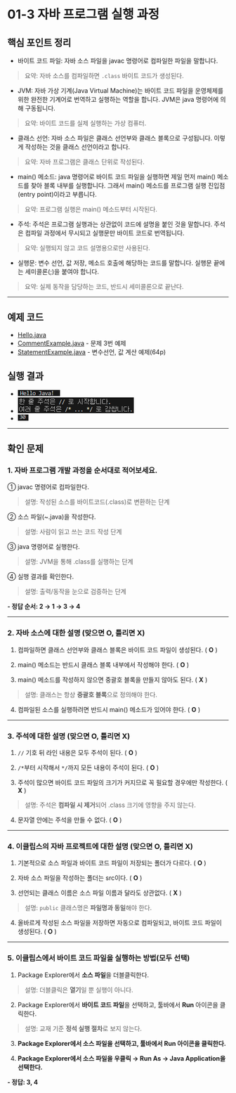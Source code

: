 # 01-3 자바 프로그램 실행 과정

## 핵심 포인트 정리

- 바이트 코드 파일: 자바 소스 파일을 javac 명령어로 컴파일한 파일을 말합니다.  
> 요약: 자바 소스를 컴파일하면 `.class` 바이트 코드가 생성된다.

- JVM: 자바 가상 기계(Java Virtual Machine)는 바이트 코드 파일을 운영체제를 위한 완전한 기계어로 번역하고 실행하는 역할을 합니다. JVM은 java 명령어에 의해 구동됩니다.  
> 요약: 바이트 코드를 실제 실행하는 가상 컴퓨터.

- 클래스 선언: 자바 소스 파일은 클래스 선언부와 클래스 블록으로 구성됩니다. 이렇게 작성하는 것을 클래스 선언이라고 합니다.  
> 요약: 자바 프로그램은 클래스 단위로 작성된다.

- main() 메소드: java 명령어로 바이트 코드 파일을 실행하면 제일 먼저 main() 메소드를 찾아 블록 내부를 실행합니다. 그래서 main() 메소드를 프로그램 실행 진입점(entry point)이라고 부릅니다.  
> 요약: 프로그램 실행은 main() 메소드부터 시작된다.

- 주석: 주석은 프로그램 실행과는 상관없이 코드에 설명을 붙인 것을 말합니다. 주석은 컴파일 과정에서 무시되고 실행문만 바이트 코드로 번역됩니다.  
> 요약: 실행되지 않고 코드 설명용으로만 사용된다.

- 실행문: 변수 선언, 값 저장, 메소드 호출에 해당하는 코드를 말합니다. 실행문 끝에는 세미콜론(;)을 붙여야 합니다.  
> 요약: 실제 동작을 담당하는 코드, 반드시 세미콜론으로 끝난다.

---

## 예제 코드

- [Hello.java](../code-examples/01-3/Hello.java)
- [CommentExample.java](../code-examples/01-3/CommentExample.java) - 문제 3번 예제 
- [StatementExample.java](../code-examples/01-3/StatementExample.java) - 변수선언, 값 계산 예제(64p)

## 실행 결과

- ![Hello - ](../images/01-3/hello.png)
- ![Comment - ](../images/01-3/comment.png)  
- ![Statement - ](../images/01-3/statement.png)  

---

## 확인 문제

### 1. 자바 프로그램 개발 과정을 순서대로 적어보세요.
① javac 명령어로 컴파일한다.  
> 설명: 작성된 소스를 바이트코드(.class)로 변환하는 단계

② 소스 파일(~.java)을 작성한다.  
> 설명: 사람이 읽고 쓰는 코드 작성 단계

③ java 명령어로 실행한다.  
> 설명: JVM을 통해 .class를 실행하는 단계

④ 실행 결과를 확인한다.  
> 설명: 출력/동작을 눈으로 검증하는 단계

**- 정답 순서: 2 → 1 → 3 → 4** 

---

### 2. 자바 소스에 대한 설명 (맞으면 O, 틀리면 X)
1) 컴파일하면 클래스 선언부와 클래스 블록은 바이트 코드 파일이 생성된다. ( **O** )  

2) main() 메소드는 반드시 클래스 블록 내부에서 작성해야 한다. ( **O** )  

3) main() 메소드를 작성하지 않으면 중괄호 블록을 만들지 않아도 된다. ( **X** )  
> 설명: 클래스는 항상 **중괄호 블록**으로 정의해야 한다.

4) 컴파일된 소스를 실행하려면 반드시 main() 메소드가 있어야 한다. ( **O** )  

---

### 3. 주석에 대한 설명 (맞으면 O, 틀리면 X)
1) `//` 기호 뒤 라인 내용은 모두 주석이 된다. ( **O** )  

2) `/*`부터 시작해서 `*/`까지 모든 내용이 주석이 된다. ( **O** )  

3) 주석이 많으면 바이트 코드 파일의 크기가 커지므로 꼭 필요할 경우에만 작성한다. ( **X** )  
> 설명: 주석은 **컴파일 시 제거**되어 .class 크기에 영향을 주지 않는다.

4) 문자열 안에는 주석을 만들 수 없다. ( **O** )  

---

### 4. 이클립스의 자바 프로젝트에 대한 설명 (맞으면 O, 틀리면 X)
1) 기본적으로 소스 파일과 바이트 코드 파일이 저장되는 폴더가 다르다. ( **O** )  

2) 자바 소스 파일을 작성하는 폴더는 src이다. ( **O** )  

3) 선언되는 클래스 이름은 소스 파일 이름과 달라도 상관없다. ( **X** )  
> 설명: `public` 클래스명은 **파일명과 동일**해야 한다.

4) 올바르게 작성된 소스 파일을 저장하면 자동으로 컴파일되고, 바이트 코드 파일이 생성된다. ( **O** )  

---

### 5. 이클립스에서 바이트 코드 파일을 실행하는 방법(모두 선택)
1) Package Explorer에서 **소스 파일**을 더블클릭한다.
> 설명: 더블클릭은 **열기**일 뿐 실행이 아니다.

2) Package Explorer에서 **바이트 코드 파일**을 선택하고, 툴바에서 **Run** 아이콘을 클릭한다.
> 설명: 교재 기준 **정석 실행 절차**로 보지 않는다.

3) **Package Explorer에서 소스 파일을 선택하고, 툴바에서 Run 아이콘을 클릭한다.**


4) **Package Explorer에서 소스 파일을 우클릭 → Run As → Java Application을 선택한다.**

**- 정답: 3, 4**

